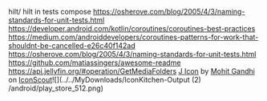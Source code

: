 hilt/ hilt in tests compose
https://osherove.com/blog/2005/4/3/naming-standards-for-unit-tests.html
https://developer.android.com/kotlin/coroutines/coroutines-best-practices
https://medium.com/androiddevelopers/coroutines-patterns-for-work-that-shouldnt-be-cancelled-e26c40f142ad
https://osherove.com/blog/2005/4/3/naming-standards-for-unit-tests.html
https://github.com/matiassingers/awesome-readme
https://api.jellyfin.org/#operation/GetMediaFolders
<a href="https://iconscout.com/icons/j" target="_blank">J Icon</a>
by <a href="https://iconscout.com/contributors/mcgandhi61">Mohit Gandhi</a>
on <a href="https://iconscout.com">IconScout</a>![](../../MyDownloads/IconKitchen-Output (2)
/android/play_store_512.png)